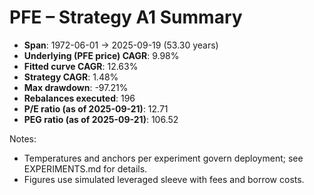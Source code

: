 # PFE – Strategy A1 Summary

- **Span**: 1972-06-01 → 2025-09-19 (53.30 years)
- **Underlying (PFE price) CAGR**: 9.98%
- **Fitted curve CAGR**: 12.63%
- **Strategy CAGR**: 1.48%
- **Max drawdown**: -97.21%
- **Rebalances executed**: 196
- **P/E ratio (as of 2025-09-21)**: 12.71
- **PEG ratio (as of 2025-09-21)**: 106.52

Notes:

- Temperatures and anchors per experiment govern deployment; see EXPERIMENTS.md for details.
- Figures use simulated leveraged sleeve with fees and borrow costs.

